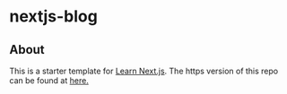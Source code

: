 # nextjs-blog

## About
This is a starter template for [Learn Next.js](https://nextjs.org/learn). The https version of this repo can be found at [here.](https://blognextjs-aishanisingh.vercel.app/)
